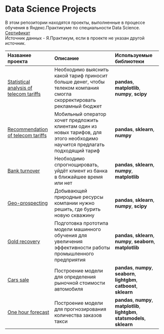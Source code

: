 # Data Science Projects
В этом репозитории находятся проекты, выполненные в процессе обучения в Яндекс.Практикуме по специальности Data Science. 
[Сертификат](https://github.com/fallnexy/Data-Science-Projects/blob/main/Certificate.pdf)  
Источник данных - Я.Практикум, если в проекте не указан другой источник.

| Название проекта | Описание | Используемые библиотеки |
| :-------------------- | :--------------------- |:---------------------------|
| [Statistical analysis of telecom tariffs](https://github.com/fallnexy/Data-Science-Projects/tree/main/statistical%20analysis%20of%20telecom%20tariffs) | Необходимо выяснить какой тариф приносит больше денег, чтобы телеком компания смогла скорректировать рекламный бюджет | **pandas**, **matplotlib**, **numpy**, **scipy** |
|[Recommendation of telecom tariffs](https://github.com/fallnexy/Data-Science-Projects/tree/main/recommendation%20of%20telecom%20tariffs)|Мобильный оператор хочет предложить клиентам один из новых тарифов, для этого необходимо научится предлагать подходящий тариф|**pandas**, **sklearn**, **numpy**|
|[Bank turnover](https://github.com/fallnexy/Data-Science-Projects/tree/main/bank%20turnover)|Необходимо спрогнощировать, уйдёт клиент из банка в ближайшее время или нет|**pandas**, **sklearn**, **numpy**, **matplotlib**|
|[Geo-prospecting](https://github.com/fallnexy/Data-Science-Projects/tree/main/geo-prospecting)|Добывающей природные ресурсы компании нужно решить, где бурить новую скважину|**pandas**, **sklearn**, **numpy**, **scipy**|
|[Gold recovery](https://github.com/fallnexy/Data-Science-Projects/tree/main/gold%20recovery)|Подготовка прототипа модели машинного обучения для увеличения эффективности работы промышленного предприятия|**pandas**, **sklearn**, **numpy**, **seaborn**, **matplotlib**|
|[Cars sale](https://github.com/fallnexy/Data-Science-Projects/tree/main/carsSale)|Построение модели для определения рыночной стоимости автомобиля|**pandas**, **numpy**, **seaborn**, **lightgbm**, **catboost**, **sklearn**|
|[One hour forecast](https://github.com/fallnexy/Data-Science-Projects/tree/main/one%20hour%20forecast)|Построение модели для прогнозирования количества заказов такси|**pandas**, **numpy**, **matplotlib**, **lightgbm**, **statsmodels**, **sklearn**|
